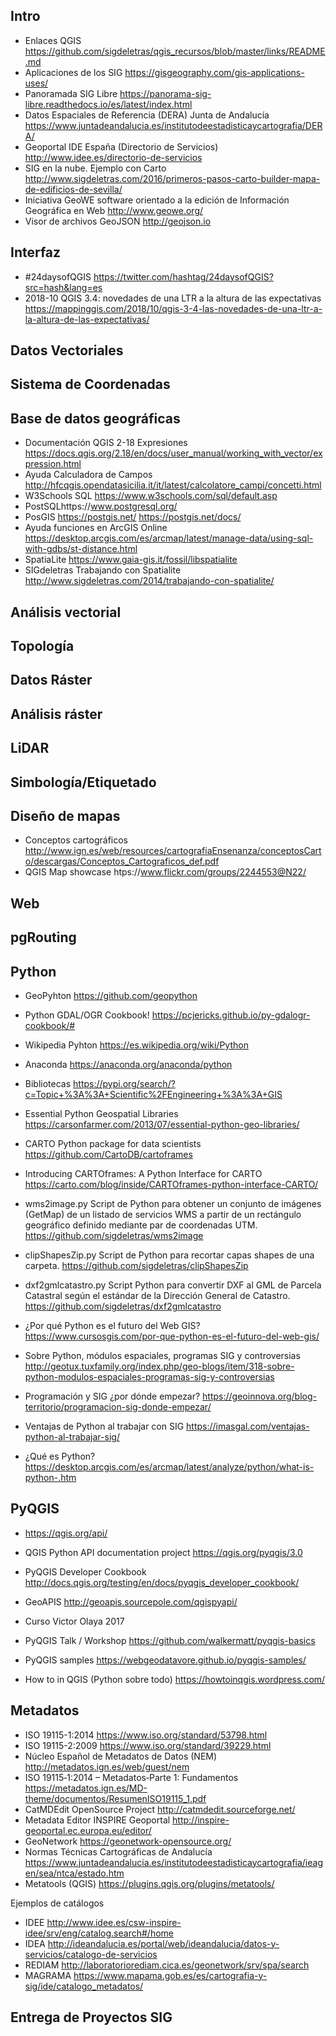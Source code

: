 ## Intro

- Enlaces QGIS https://github.com/sigdeletras/qgis_recursos/blob/master/links/README.md
- Aplicaciones de los SIG https://gisgeography.com/gis-applications-uses/
- Panoramada SIG Libre https://panorama-sig-libre.readthedocs.io/es/latest/index.html
- Datos Espaciales de Referencia (DERA) Junta de Andalucía https://www.juntadeandalucia.es/institutodeestadisticaycartografia/DERA/
- Geoportal IDE España (Directorio de Servicios) http://www.idee.es/directorio-de-servicios
- SIG en la nube. Ejemplo con Carto  http://www.sigdeletras.com/2016/primeros-pasos-carto-builder-mapa-de-edificios-de-sevilla/
- Iniciativa GeoWE software orientado a la edición de Información Geográfica en Web http://www.geowe.org/
- Visor de archivos GeoJSON http://geojson.io

## Interfaz
- #24daysofQGIS https://twitter.com/hashtag/24daysofQGIS?src=hash&lang=es
- 2018-10 QGIS 3.4: novedades de una LTR a la altura de las expectativas https://mappinggis.com/2018/10/qgis-3-4-las-novedades-de-una-ltr-a-la-altura-de-las-expectativas/
## Datos Vectoriales

## Sistema de Coordenadas

## Base de datos geográficas
- Documentación QGIS 2-18 Expresiones https://docs.qgis.org/2.18/en/docs/user_manual/working_with_vector/expression.html
- Ayuda Calculadora de Campos http://hfcqgis.opendatasicilia.it/it/latest/calcolatore_campi/concetti.html
- W3Schools SQL https://www.w3schools.com/sql/default.asp
- PostSQLhttps://www.postgresql.org/ 
- PosGIS https://postgis.net/ https://postgis.net/docs/
- Ayuda funciones en ArcGIS Online https://desktop.arcgis.com/es/arcmap/latest/manage-data/using-sql-with-gdbs/st-distance.html
- SpatiaLite https://www.gaia-gis.it/fossil/libspatialite
- SIGdeletras Trabajando con Spatialite http://www.sigdeletras.com/2014/trabajando-con-spatialite/ 

## Análisis vectorial

## Topología

## Datos Ráster

## Análisis ráster

## LiDAR

## Simbología/Etiquetado

## Diseño de mapas

- Conceptos cartográficos http://www.ign.es/web/resources/cartografiaEnsenanza/conceptosCarto/descargas/Conceptos_Cartograficos_def.pdf
- QGIS Map showcase htps://www.flickr.com/groups/2244553@N22/

## Web

## pgRouting

## Python
- GeoPyhton https://github.com/geopython
- Python GDAL/OGR Cookbook! https://pcjericks.github.io/py-gdalogr-cookbook/#
- Wikipedia Pyhton https://es.wikipedia.org/wiki/Python
- Anaconda https://anaconda.org/anaconda/python
- Bibliotecas https://pypi.org/search/?c=Topic+%3A%3A+Scientific%2FEngineering+%3A%3A+GIS
- Essential Python Geospatial Libraries https://carsonfarmer.com/2013/07/essential-python-geo-libraries/
- CARTO Python package for data scientists https://github.com/CartoDB/cartoframes
- Introducing CARTOframes: A Python Interface for CARTO https://carto.com/blog/inside/CARTOframes-python-interface-CARTO/

- wms2image.py Script de Python para obtener un conjunto de imágenes (GetMap) de un listado de servicios WMS a partir de un rectángulo geográfico definido mediante par de coordenadas UTM. https://github.com/sigdeletras/wms2image
- clipShapesZip.py Script de Python para recortar capas shapes de una carpeta. https://github.com/sigdeletras/clipShapesZip
- dxf2gmlcatastro.py Script Python para convertir DXF al GML de Parcela Catastral según el estándar de la Dirección General de Catastro.
https://github.com/sigdeletras/dxf2gmlcatastro

- ¿Por qué Python es el futuro del Web GIS? https://www.cursosgis.com/por-que-python-es-el-futuro-del-web-gis/
- Sobre Python, módulos espaciales, programas SIG y controversias http://geotux.tuxfamily.org/index.php/geo-blogs/item/318-sobre-python-modulos-espaciales-programas-sig-y-controversias
- Programación y SIG ¿por dónde empezar? https://geoinnova.org/blog-territorio/programacion-sig-donde-empezar/
- Ventajas de Python al trabajar con SIG https://imasgal.com/ventajas-python-al-trabajar-sig/
- ¿Qué es Python? https://desktop.arcgis.com/es/arcmap/latest/analyze/python/what-is-python-.htm

## PyQGIS

- https://qgis.org/api/
- QGIS Python API documentation project https://qgis.org/pyqgis/3.0
- PyQGIS Developer Cookbook http://docs.qgis.org/testing/en/docs/pyqgis_developer_cookbook/ 
- GeoAPIS http://geoapis.sourcepole.com/qgispyapi/
- Curso Victor Olaya 2017

- PyQGIS Talk / Workshop https://github.com/walkermatt/pyqgis-basics
- PyQGIS samples https://webgeodatavore.github.io/pyqgis-samples/
- How to in QGIS (Python sobre todo) https://howtoinqgis.wordpress.com/

## Metadatos

- ISO 19115-1:2014 https://www.iso.org/standard/53798.html
- ISO 19115-2:2009 https://www.iso.org/standard/39229.html
- Núcleo Español de Metadatos de Datos (NEM) http://metadatos.ign.es/web/guest/nem
- ISO 19115‐1:2014 – Metadatos‐Parte 1: Fundamentos https://metadatos.ign.es/MD-theme/documentos/ResumenISO19115_1.pdf
- CatMDEdit OpenSource Project http://catmdedit.sourceforge.net/
- Metadata Editor INSPIRE Geoportal http://inspire-geoportal.ec.europa.eu/editor/
- GeoNetwork https://geonetwork-opensource.org/
- Normas Técnicas Cartográficas de Andalucía https://www.juntadeandalucia.es/institutodeestadisticaycartografia/ieagen/sea/ntca/estado.htm
- Metatools (QGIS) https://plugins.qgis.org/plugins/metatools/

Ejemplos de catálogos

- IDEE http://www.idee.es/csw-inspire-idee/srv/eng/catalog.search#/home
- IDEA http://ideandalucia.es/portal/web/ideandalucia/datos-y-servicios/catalogo-de-servicios
- REDIAM http://laboratoriorediam.cica.es/geonetwork/srv/spa/search
- MAGRAMA https://www.mapama.gob.es/es/cartografia-y-sig/ide/catalogo_metadatos/

## Entrega de Proyectos SIG



